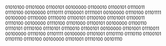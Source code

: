 01010100 01101000 01100101 00100000 01100010 01100101 01110011 01110100 00100000 01110111 01100001 01111001 00100000 01110100 01101111 00100000 01110000 01110010 01100101 01100100 01101001 01100011 01110100 00100000 01110100 01101000 01100101 00100000 01100110 01110101 01110100 01110101 01110010 01100101 00100000 01101001 01110011 00100000 01110100 01101111 00100000 01101001 01101110 01110110 01100101 01101110 01110100 00100000 01101001 01110100 00101110

